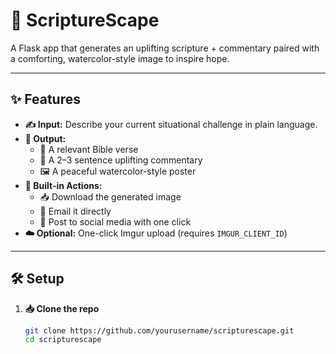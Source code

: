 # 📜 ScriptureScape

A Flask app that generates an uplifting scripture + commentary paired with a comforting, watercolor-style image to inspire hope.

---

## ✨ Features

- **✍️ Input:** Describe your current situational challenge in plain language.  
- **🎨 Output:**  
  - 📖 A relevant Bible verse   
  - 💬 A 2–3 sentence uplifting commentary  
  - 🖼️ A peaceful watercolor-style poster   
- **🚀 Built-in Actions:**  
  - 📥 Download the generated image  
  - 📧 Email it directly  
  - 📱 Post to social media with one click  
- **☁️ Optional:** One-click Imgur upload (requires `IMGUR_CLIENT_ID`)

---

## 🛠️ Setup

1. **📥 Clone the repo**  
   ```bash
   git clone https://github.com/yourusername/scripturescape.git
   cd scripturescape
